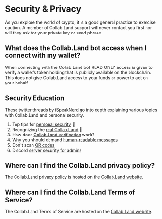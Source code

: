 # Security & Privacy

As you explore the world of crypto, it is a good general practice to exercise caution. A member of Collab.Land support will never contact you first nor will they ask for your private key or seed phrase.

## What does the Collab.Land bot access when I connect with my wallet?

When connecting with the Collab.Land bot READ ONLY access is given to verify a wallet’s token holding that is publicly available on the blockchain. This does not give Collab.Land access to your funds or power to act on your behalf.

## Security Education

These twitter threads by [iSpeakNerd](https://linktr.ee/ispeaknerd) go into depth explaining various topics with Collab.Land and personal security.

1. Top tips for [personal security](https://twitter.com/Collab_Land_/status/1618655772262666241?s=20) 🔐
2. Recognizing the [real Collab.Land](https://twitter.com/Collab_Land_/status/1621170837947838466?s=20) 🤝
3. How does [Collab.Land verification](https://twitter.com/Collab_Land_/status/1623752948831653888?s=20) work?
4. Why you should demand [human-readable messages](https://twitter.com/Collab_Land_/status/1633946556041936896?s=20)
5. Don't scan [QR codes](https://twitter.com/Collab_Land_/status/1641500275205869569?s=20)
6. Discord [server security for admins](https://twitter.com/Collab_Land_/status/1651631782129975298?s=20)

## Where can I find the Collab.Land privacy policy?

The Collab.Land privacy policy is hosted on the [Collab.Land website](https://collab.land/privacy-policy).

## Where can I find the Collab.Land Terms of Service?

The Collab.Land Terms of Service are hosted on the [Collab.Land website](https://collab.land/terms-of-service).
